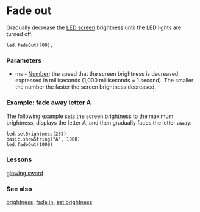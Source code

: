 # Fade out

Gradually decrease the [LED screen](/microbit/device/screen) brightness until the LED lights are turned off.

```sig
led.fadeOut(700);
```

### Parameters

* ms - [Number](/microbit/reference/types/number); the speed that the screen brightness is decreased, expressed in milliseconds (1,000 milliseconds = 1 second). The smaller the number the faster the screen brightness decreased.

### Example: fade away letter A

The following example sets the screen brightness to the maximum brightness, displays the letter A, and then gradually fades the letter away:

```blocks
led.setBrightness(255)
basic.showString("A", 1000)
led.fadeOut(1000)
```

### Lessons

[glowing sword](/microbit/lessons/glowing-sword)

### See also

[brightness](/microbit/reference/led/brightness), [fade in](/microbit/reference/led/fade-in), [set brightness](/microbit/reference/led/set-brightness)

